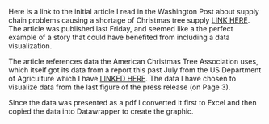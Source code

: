 Here is a link to the initial article I read in the Washington Post about supply chain problems causing a shortage of Christmas tree supply [LINK HERE](https://www.washingtonpost.com/business/2021/11/26/christmas-tree-shortage). The article was published last Friday, and seemed like a the perfect example of a story that could have benefited from including a data visualization.

The article references data the American Christmas Tree Association uses, which itself got its data from a report this past July from the US Department of Agriculture which I have [LINKED HERE](https://www.nass.usda.gov/Statistics_by_State/Washington/Publications/Current_News_Release/2021/xmas2020.pdf). The data I have chosen to visualize data from the last figure of the press release (on Page 3).

Since the data was presented as a pdf I converted it first to Excel and then copied the data into Datawrapper to create the graphic.
